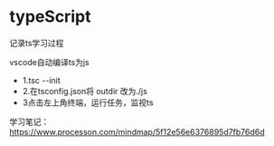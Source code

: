 # typeScript
记录ts学习过程

vscode自动编译ts为js
* 1.tsc  --init
* 2.在tsconfig.json将 outdir 改为./js
* 3点击左上角终端，运行任务，监视ts

学习笔记：
https://www.processon.com/mindmap/5f12e56e6376895d7fb76d6d

